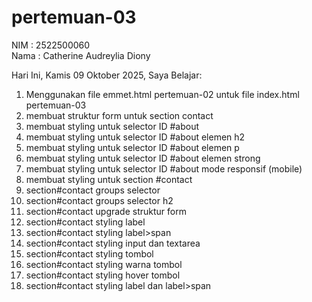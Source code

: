 # pertemuan-03

NIM : 2522500060 <br>
Nama : Catherine Audreylia Diony <br>

Hari Ini, Kamis 09 Oktober 2025, Saya Belajar:
<ol>
    <li>Menggunakan file emmet.html pertemuan-02 untuk file index.html pertemuan-03</li>
    <li>membuat struktur form untuk section contact</li>
    <li>membuat styling untuk selector ID #about </li>
    <li>membuat styling untuk selector ID #about elemen h2 </li>
    <li>membuat styling untuk selector ID #about elemen p </li>
    <li>membuat styling untuk selector ID #about elemen strong </li>
    <li>membuat styling untuk selector ID #about mode responsif (mobile) </li>
    <li>membuat styling untuk section #contact </li>
    <li>section#contact groups selector </li>
    <li>section#contact groups selector h2</li>
    <li>section#contact upgrade struktur form</li>
    <li>section#contact styling label</li>
    <li>section#contact styling label>span</li>
    <li>section#contact styling input dan textarea</li>
    <li>section#contact styling tombol</li>
    <li>section#contact styling warna tombol</li>
    <li>section#contact styling hover tombol</li>
    <li>section#contact styling label dan label>span</li>
</ol>